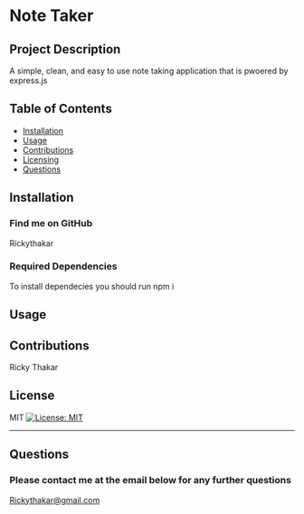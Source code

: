 # Note Taker

  ## Project Description
  A simple, clean, and easy to use note taking application that is pwoered by express.js
  ## Table of Contents
  * [Installation](#installation)
  * [Usage](#usage)
  * [Contributions](#contributions) 
  * [Licensing](#licensing)
  * [Questions](#questions)
  
  ## Installation
  ### Find me on GitHub
  Rickythakar


  ### Required Dependencies
  To install dependecies you should run npm i

  ## Usage
  

  ## Contributions
  Ricky Thakar

  ## License
  MIT
  [![License: MIT](https://img.shields.io/badge/License-MIT-yellow.svg)](https://opensource.org/licenses/MIT)

  ---
  ## Questions
  ### Please contact me at the email below for any further questions
  Rickythakar@gmail.com

